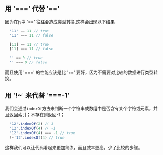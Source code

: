 ## 用 '===' 代替 '=='

因为在js中 '==' 往往会造成类型转换,这样会出现以下结果

```javascript
  '11' == 11 // true
  '11' === 11 // false

  [11] == 11 // true
  [11] === 11 // false

  '' == 0 // true
  '' === 0 // false

```

而且使用 '===' 的性能应该是比 '==' 要好，因为不需要对比较的数据进行类型转换。

## 用 '!~' 来代替 '===-1'

我们会通过`indexOf`方法来判断一个字符串或数组中是否含有某个字符或元素，并且返回索引；不存在则返回-1；
```javascript
  '12'.indexOf(2) // 1
  '12'.indexOf(4) // -1
  '12'.indexOf(4) === -1 // true
  !~'12'.indexOf(4) // true
```

这样我们可以让代码看起来更加简练，而且效率更高，少了比较的步骤。
